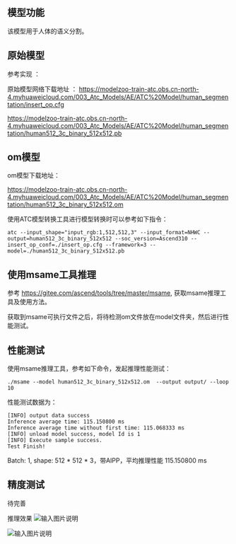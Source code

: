 ## 模型功能

该模型用于人体的语义分割。

## 原始模型

参考实现 ：


原始模型网络下载地址 ：
https://modelzoo-train-atc.obs.cn-north-4.myhuaweicloud.com/003_Atc_Models/AE/ATC%20Model/human_segmentation/insert_op.cfg

https://modelzoo-train-atc.obs.cn-north-4.myhuaweicloud.com/003_Atc_Models/AE/ATC%20Model/human_segmentation/human512_3c_binary_512x512.pb


## om模型

om模型下载地址：

https://modelzoo-train-atc.obs.cn-north-4.myhuaweicloud.com/003_Atc_Models/AE/ATC%20Model/human_segmentation/human512_3c_binary_512x512.om

使用ATC模型转换工具进行模型转换时可以参考如下指令：

```
atc --input_shape="input_rgb:1,512,512,3" --input_format=NHWC --output=human512_3c_binary_512x512 --soc_version=Ascend310 --insert_op_conf=./insert_op.cfg --framework=3 --model=./human512_3c_binary_512x512.pb
```

## 使用msame工具推理

参考 https://gitee.com/ascend/tools/tree/master/msame, 获取msame推理工具及使用方法。

获取到msame可执行文件之后，将待检测om文件放在model文件夹，然后进行性能测试。

## 性能测试

使用msame推理工具，参考如下命令，发起推理性能测试： 

```
./msame --model human512_3c_binary_512x512.om  --output output/ --loop 10
```

性能测试数据为：

```
[INFO] output data success
Inference average time: 115.150800 ms
Inference average time without first time: 115.068333 ms
[INFO] unload model success, model Id is 1
[INFO] Execute sample success.
Test Finish!
```

Batch: 1, shape: 512 * 512 * 3，带AIPP，平均推理性能 115.150800 ms

## 精度测试

待完善

推理效果
![输入图片说明](https://images.gitee.com/uploads/images/2021/0204/165014_670daf4e_7401379.png "data.png")

![输入图片说明](https://images.gitee.com/uploads/images/2021/0204/165038_1ce38e65_7401379.png "out_data.png")
